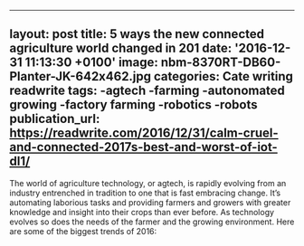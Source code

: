   - --
layout: post
title: 5 ways the new connected agriculture world changed in 201
date: '2016-12-31 11:13:30 +0100'
image: nbm-8370RT-DB60-Planter-JK-642x462.jpg
categories: Cate writing readwrite
tags:
-agtech
-farming
-autonomated growing
-factory farming
-robotics
-robots
publication_url: https://readwrite.com/2016/12/31/calm-cruel-and-connected-2017s-best-and-worst-of-iot-dl1/
---
The world of agriculture technology, or agtech, is rapidly evolving from an industry entrenched in tradition to one that is fast embracing change. It’s automating laborious tasks and providing farmers and growers with greater knowledge and insight into their crops than ever before. As technology evolves so does the needs of the farmer and the growing environment. Here are some of the biggest trends of 2016:
